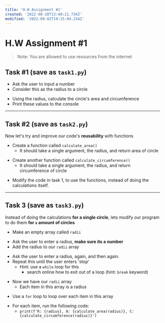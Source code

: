 ```yaml
---
title: 'H.W Assignment #1'
created: '2022-08-28T13:40:21.734Z'
modified: '2022-09-02T19:15:04.234Z'
---
```


# H.W Assignment #1

> Note: You are allowed to use resources from the internet

## Task #1 (save as `task1.py`)
  - Ask the user to input a number
  - Consider this as the radius to a circle
>
  - Using the radius, calculate the circle's area and circumference
  - Print these values to the console
---

## Task #2 (save as `task2.py`)
Now let's try and improve our code's **reusability** with functions

  - Create a function called `calculate_area()`
    - It should take a single argument, the radius, and return area of circle
>
  - Create another function called `calculate_circumference()`
    - It should take a single argument, the radius, and return circumference of circle
>
  - Modify the code in task 1, to use the functions, instead of doing the calculations itself.
---

## Task 3 (save as `task3.py`)
Instead of doing the calculations **for a single circle**, lets modify our program to do them **for `x` amount of circles**

  - Make an empty array called `radii`
>
  - Ask the user to enter a radius, **make sure its a number**
  - Add the radius to our `radii` array
>
  - Ask the user to enter a radius, again, and then again.
  - Repeat this until the user enters 'stop'
    - Hint: use a `while` loop for this
      - search online how to exit out of a loop (hint: `break` keyword)
>
  - Now we have our `radii` array
    - Each item in this array is a radius
>

  - Use a `for` loop to loop over each item in this array
>
  - For each item, run the following code:
    - ```print(f'R: {radius}, A: {calculate_area(radius)}, C: {calculate_circumference(radius)}')```
